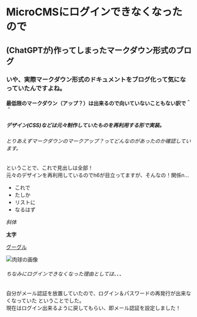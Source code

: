# MicroCMSにログインできなくなったので
## (ChatGPTが)作ってしまったマークダウン形式のブログ
### いや、実際マークダウン形式のドキュメントをブログ化って気になっていたんですよね。
#### 最低限のマークダウン（アップ？）は出来るので向いていないこともない訳で＾＾
##### デザイン(CSS)などは元々制作していたものを再利用する形で実装。
###### とりあえずマークダウンのマークアップ？ってどんなのがあったのか確認しています。
ということで、これで見出しは全部！  
元々のデザインを再利用しているのでh6が目立ってますが、そんなの！関係n…
- これで
- たしか
- リストに
- なるはず

*斜体*

**太字**

[グーグル](https://www.google.com/?hl=ja)

![肉球の画像](/img/icon.png)

###### ちなみにログインできなくなった理由としては、、、
自分がメール認証を放置していたので、ログイン＆パスワードの再発行が出来なくなっていた  ということでした。  
現在はログイン出来るように戻してもらい、即メール認証を設定しました！